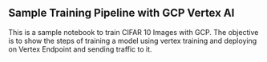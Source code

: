 ## Sample Training Pipeline with GCP Vertex AI

This is a sample notebook to train CIFAR 10 Images with GCP.
The objective is to show the steps of training a model using vertex training and deploying on Vertex Endpoint and sending traffic to it.

